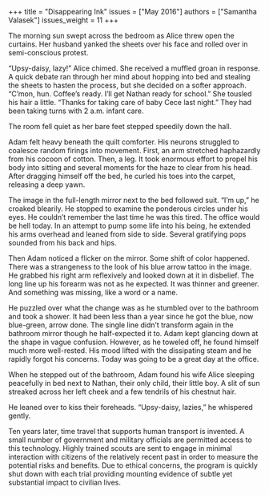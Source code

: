 +++
title = "Disappearing Ink"
issues = ["May 2016"]
authors = ["Samantha Valasek"]
issues_weight = 11
+++

The morning sun swept across the bedroom as Alice threw open the curtains. Her husband yanked the sheets over his face and rolled over in semi-conscious protest.

“Upsy-daisy, lazy!” Alice chimed.  She received a muffled groan in response. A quick debate ran through her mind about hopping into bed and stealing the sheets to hasten the process, but she decided on a softer approach. “C’mon, hun. Coffee’s ready. I’ll get Nathan ready for school.” She tousled his hair a little. “Thanks for taking care of baby Cece last night.” They had been taking turns with 2 a.m. infant care.

The room fell quiet as her bare feet stepped speedily down the hall.

Adam felt heavy beneath the quilt comforter. His neurons struggled to coalesce random firings into movement. First, an arm stretched haphazardly from his cocoon of cotton. Then, a leg. It took enormous effort to propel his body into sitting and several moments for the haze to clear from his head. After dragging himself off the bed, he curled his toes into the carpet, releasing a deep yawn.

The image in the full-length mirror next to the bed followed suit. “I’m up,” he croaked blearily. He stopped to examine the ponderous circles under his eyes. He couldn’t remember the last time he was this tired. The office would be hell today. In an attempt to pump some life into his being, he extended his arms overhead and leaned from side to side. Several gratifying pops sounded from his back and hips.

Then Adam noticed a flicker on the mirror. Some shift of color happened. There was a strangeness to the look of his blue arrow tattoo in the image. He grabbed his right arm reflexively and looked down at it in disbelief. The long line up his forearm was not as he expected. It was thinner and greener. And something was missing, like a word or a name.

He puzzled over what the change was as he stumbled over to the bathroom and took a shower. It had been less than a year since he got the blue, now blue-green, arrow done. The single line didn’t transform again in the bathroom mirror though he half-expected it to. Adam kept glancing down at the shape in vague confusion. However, as he toweled off, he found himself much more well-rested. His mood lifted with the dissipating steam and he rapidly forgot his concerns. Today was going to be a great day at the office.

When he stepped out of the bathroom, Adam found his wife Alice sleeping peacefully in bed next to Nathan, their only child, their little boy. A slit of sun streaked across her left cheek and a few tendrils of his chestnut hair.

He leaned over to kiss their foreheads. “Upsy-daisy, lazies,” he whispered gently.

Ten years later, time travel that supports human transport is invented. A small number of government and military officials are permitted access to this technology. Highly trained scouts are sent to engage in minimal interaction with citizens of the relatively recent past in order to measure the potential risks and benefits. Due to ethical concerns, the program is quickly shut down with each trial providing mounting evidence of subtle yet substantial impact to civilian lives.
